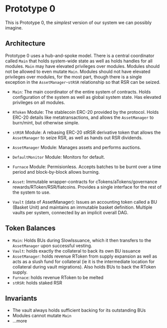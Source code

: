 # Prototype 0

This is Prototype 0, the _simplest_ version of our system we can possibly imagine.

## Architecture

Prototype 0 uses a hub-and-spoke model. There is a central coordinator called `Main` that holds system-wide state as well as holds handles for all modules. `Main` may have elevated privileges over modules. Modules should not be allowed to even mutate `Main`. Modules should not have elevated privileges over modules, for the most part, though there is a single exception in the `AssetManager`-`stRSR` relationship so that RSR can be seized.

- `Main`: The main coordinator of the entire system of contracts. Holds configuration of the system as well as global system state. Has elevated privileges on all modules.

- `RToken` Module: The stablecoin ERC-20 provided by the protocol. Holds ERC-20 details like metatransactions, and allows the `AssetManager` to burn/mint, but otherwise simple.
- `stRSR` Module: A rebasing ERC-20 stRSR derivative token that allows the `AssetManager` to seize RSR, as well as hands out RSR dividends.
- `AssetManager` Module: Manages assets and performs auctions.
- `DefaultMonitor` Module: Monitors for default.
- `Furnace` Module: Permisionless. Accepts batches to be burnt over a time period and block-by-block allows burning.

- `Asset`: Immutable wrapper-contracts for cTokens/aTokens/governance rewards/RToken/RSR/fiatcoins. Provides a single interface for the rest of the system to use.
- `Vault` (data of AssetManager): Issues an accounting token called a BU (Basket Unit) and maintains an immutable basket definition. Multiple vaults per system, connected by an implicit overall DAG.

## Token Balances

- `Main`: Holds BUs during SlowIssuance, which it then transfers to the `AssetManager` upon successful vesting.
- `Vault`: holds exactly the collateral to back its own BU issuance
- `AssetManager`: holds revenue RToken from supply expansion as well as acts as a slush fund for collateral (ie it is the intermediate location for collateral during vault migrations). Also holds BUs to back the RToken supply.
- `Furnace`: holds revenue RToken to be melted
- `stRSR`: holds staked RSR

## Invariants

- The vault always holds sufficient backing for its outstanding BUs
- Modules cannot mutate `Main`
- ...more

